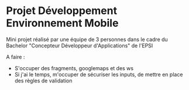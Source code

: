# Projet Développement Environnement Mobile #

Mini projet réalisé par une équipe de 3 personnes dans le cadre du Bachelor "Concepteur Développeur d'Applications" de l'EPSI

A faire :
- S'occuper des fragments, googlemaps et des ws
- Si j'ai le temps, m'occuper de sécuriser les inputs, de mettre en place des règles de validation